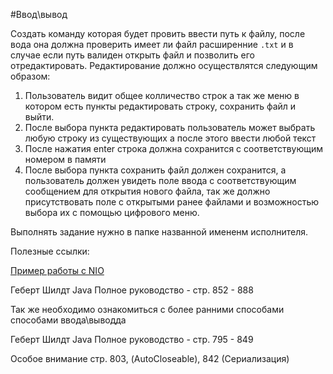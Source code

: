 #Ввод\вывод

Создать команду которая будет провить ввести путь к файлу, после вода она должна проверить 
имеет ли файл расширенние `.txt` и в случае если путь валиден открыть файл и позволить его отредактировать. Редактирование
должно осуществлятся следующим образом: 
1. Пользователь видит общее колличество строк а так же меню в котором есть пункты редактировать строку, сохранить файл и выйти. 
1. После выбора пункта редактировать пользователь может выбрать любую строку из существующих а  после этого ввести любой текст 
1. После нажатия enter строка должна сохранится с соответствующим номером в памяти
1. После выбора пункта сохранить файл должен сохранится, а пользователь должен увидеть поле ввода с соответствующим сообщением для открытия нового файла, так же должно присутствовать поле с открытыми ранее файлами и возможностью выбора их с помощью цифрового меню.

Выполнять задание нужно в папке названной имененм исполнителя.

Полезные ссылки:

[Пример работы с NIO](http://blog.harrix.org/article/3353)

Геберт Шилдт Java Полное руководство - стр. 852 - 888

Так же необходимо ознакомиться с более ранними способами способами ввода\выводда

Геберт Шилдт Java Полное руководство - стр. 795 - 849

Особое внимание стр. 803, (AutoCloseable), 842 (Сериализация)
